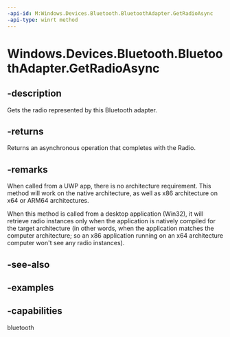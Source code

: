 ```yaml
---
-api-id: M:Windows.Devices.Bluetooth.BluetoothAdapter.GetRadioAsync
-api-type: winrt method
---
```


<!-- Method syntax.
public IAsyncOperation<Radio> BluetoothAdapter.GetRadioAsync()
-->

# Windows.Devices.Bluetooth.BluetoothAdapter.GetRadioAsync


## -description

Gets the radio represented by this Bluetooth adapter.

## -returns

Returns an asynchronous operation that completes with the Radio.

## -remarks

When called from a UWP app, there is no architecture requirement. This method will work on the native architecture, as well as x86 architecture on x64 or ARM64 architectures.

When this method is called from a desktop application (Win32), it will retrieve radio instances only when the application is natively compiled for the target architecture (in other words, when the application matches the computer architecture; so an x86 application running on an x64 architecture computer won't see any radio instances).

## -see-also

## -examples

## -capabilities

bluetooth

